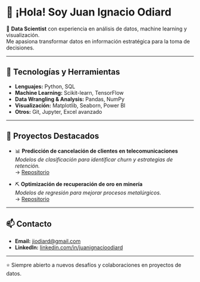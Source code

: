# 👋 ¡Hola! Soy Juan Ignacio Odiard  

🎯 **Data Scientist** con experiencia en análisis de datos, machine learning y visualización.  
Me apasiona transformar datos en información estratégica para la toma de decisiones.  

---

## 🚀 Tecnologías y Herramientas  
- **Lenguajes:** Python, SQL  
- **Machine Learning:** Scikit-learn, TensorFlow  
- **Data Wrangling & Analysis:** Pandas, NumPy  
- **Visualización:** Matplotlib, Seaborn, Power BI  
- **Otros:** Git, Jupyter, Excel avanzado  

---

## 📂 Proyectos Destacados  
- 📊 **Predicción de cancelación de clientes en telecomunicaciones**  
  *Modelos de clasificación para identificar churn y estrategias de retención.*  
  → [Repositorio](https://github.com/Juaniod/Portfolio-DA/blob/main/proyecto_telecomunicaciones.ipynb)

- ⛏️ **Optimización de recuperación de oro en minería**  
  *Modelos de regresión para mejorar procesos metalúrgicos.*  
  → [Repositorio](https://github.com/Juaniod/Portfolio-DA/blob/main/proyecto_mineria.ipynb) 


---

## 📫 Contacto  
- **Email:** jiodiard@gmail.com  
- **LinkedIn:** [linkedin.com/in/juanignacioodiard](https://www.linkedin.com/in/juanignacio-odiard/)  

---
⭐ Siempre abierto a nuevos desafíos y colaboraciones en proyectos de datos.
